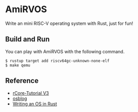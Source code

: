 # AmiRVOS

Write an mini RISC-V operating system with Rust, just for fun!

## Build and Run


You can play with AmiRVOS with the following command.

```
$ rustup target add riscv64gc-unknown-none-elf
$ make qemu
```

## Reference
* [rCore-Tutorial V3](https://rcore-os.github.io/rCore-Tutorial-deploy/)
* [osblog](https://github.com/sgmarz/osblog)
* [Writing an OS in Rust](https://os.phil-opp.com/)
